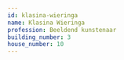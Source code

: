 ```yaml
---
id: klasina-wieringa
name: Klasina Wieringa
profession: Beeldend kunstenaar
building_number: 3
house_number: 10
---
```

